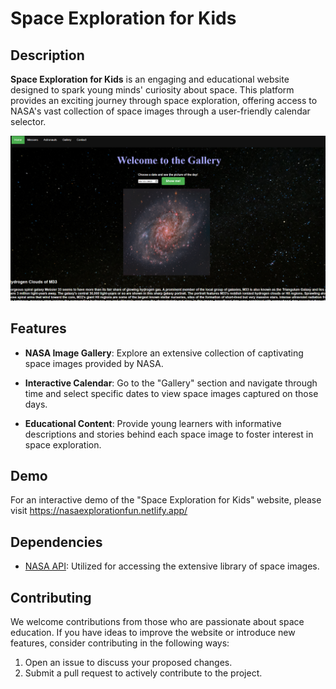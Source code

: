 # Space Exploration for Kids

## Description

**Space Exploration for Kids** is an engaging and educational website designed to spark young minds' curiosity about space. This platform provides an exciting journey through space exploration, offering access to NASA's vast collection of space images through a user-friendly calendar selector.

<img src=https://github.com/ItsReallyLucifer/NasaExploration/blob/a3985d3125dd9e72be30ce81a9cd055903a9610d/spaceStatic.png >

## Features

- **NASA Image Gallery**: Explore an extensive collection of captivating space images provided by NASA.

- **Interactive Calendar**: Go to the "Gallery" section and navigate through time and select specific dates to view space images captured on those days.

- **Educational Content**: Provide young learners with informative descriptions and stories behind each space image to foster interest in space exploration.

## Demo

For an interactive demo of the "Space Exploration for Kids" website, please visit https://nasaexplorationfun.netlify.app/

## Dependencies

- [NASA API](https://api.nasa.gov/): Utilized for accessing the extensive library of space images.


## Contributing

We welcome contributions from those who are passionate about space education. If you have ideas to improve the website or introduce new features, consider contributing in the following ways:

1. Open an issue to discuss your proposed changes.
2. Submit a pull request to actively contribute to the project.


